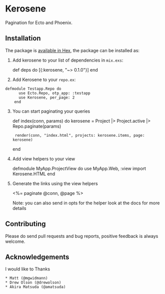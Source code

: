 # Kerosene

Pagination for Ecto and Phoenix.


## Installation

The package is [available in Hex](https://hex.pm/packages/kerosene), the package can be installed as:

  1. Add kerosene to your list of dependencies in `mix.exs`:

        def deps do
          [{:kerosene, "~> 0.1.0"}]
        end

  2. Add Kerosene to your `repo.ex`:

    defmodule Testapp.Repo do
		  use Ecto.Repo, otp_app: :testapp
		  use Kerosene, per_page: 2
		end

  3. You can start paginating your queries 

		def index(conn, params) do
    	  kerosene = Project
          |> Project.active
          |> Repo.paginate(params)

    	  render(conn, "index.html", projects: kerosene.items, page: kerosene)
  		end

  4. Add view helpers to your view 

  		defmodule MyApp.ProjectView do
        use MyApp.Web, :view
        import Kerosene.HTML
      end

  5. Generate the links using the view helpers

  		<%= paginate @conn, @page %>

  		Note: you can also send in opts for the helper look at the docs for more details

## Contributing
	
Please do send pull requests and bug reports, positive feedback is always welcome.


## Acknowledgements
I would like to Thanks

	* Matt (@mgwidmann)
	* Drew Olson (@drewolson)
	* Akira Matsuda (@amatsuda)